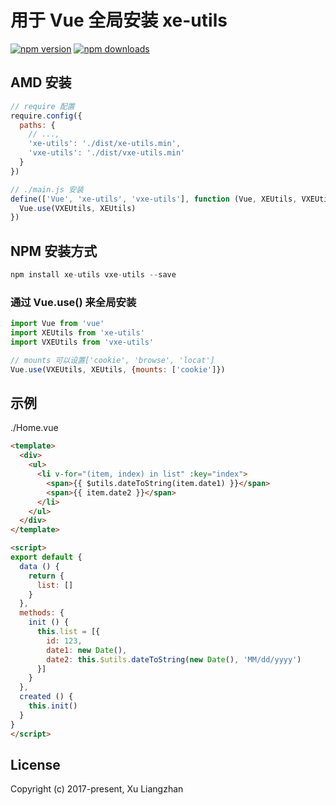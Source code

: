 # 用于 Vue 全局安装 xe-utils

[![npm version](https://img.shields.io/npm/v/vxe-utils.svg?style=flat-square)](https://www.npmjs.org/package/vxe-utils)
[![npm downloads](https://img.shields.io/npm/dm/vxe-utils.svg?style=flat-square)](http://npm-stat.com/charts.html?package=vxe-utils)

## AMD 安装

```JavaScript
// require 配置
require.config({
  paths: {
    // ...,
    'xe-utils': './dist/xe-utils.min',
    'vxe-utils': './dist/vxe-utils.min'
  }
})

// ./main.js 安装
define(['Vue', 'xe-utils', 'vxe-utils'], function (Vue, XEUtils, VXEUtils) {
  Vue.use(VXEUtils, XEUtils)
})
```

## NPM 安装方式

```JavaScript
npm install xe-utils vxe-utils --save
```

### 通过 Vue.use() 来全局安装

```JavaScript
import Vue from 'vue'
import XEUtils from 'xe-utils'
import VXEUtils from 'vxe-utils'

// mounts 可以设置['cookie', 'browse', 'locat']
Vue.use(VXEUtils, XEUtils, {mounts: ['cookie']})
```

## 示例

./Home.vue

```HTML
<template>
  <div>
    <ul>
      <li v-for="(item, index) in list" :key="index">
        <span>{{ $utils.dateToString(item.date1) }}</span>
        <span>{{ item.date2 }}</span>
      </li>
    </ul>
  </div>
</template>

<script>
export default {
  data () {
    return {
      list: []
    }
  },
  methods: {
    init () {
      this.list = [{
        id: 123,
        date1: new Date(),
        date2: this.$utils.dateToString(new Date(), 'MM/dd/yyyy')
      }]
    }
  },
  created () {
    this.init()
  }
}
</script>
```

## License

Copyright (c) 2017-present, Xu Liangzhan